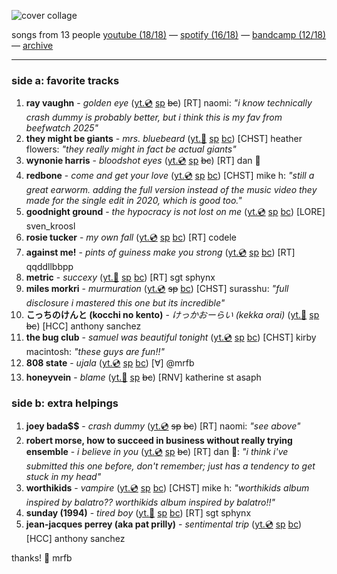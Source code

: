 ![cover collage](./2025-05-23.png)

songs from 13 people
[youtube (18/18)](<https://youtube.com/playlist?list=PLHKkvq2Z_NhgcsKZ-8Nx-AfcF6Aw_TZQI>) — [spotify (16/18)](<https://open.spotify.com/playlist/180TGDptvClmKHixUZOyc9>) — [bandcamp (12/18)](<https://www.buymusic.club/list/mrfb-2025-05-23-mf135>) — [archive](https://github.com/mrfb/music-friday/)

---

### side a: favorite tracks
1. **ray vaughn** - *golden eye* ([yt.💿](https://youtu.be/BlyEJSYfO88) [sp](https://open.spotify.com/track/4M6dMNLtn2MQmF0s2MY9Ya) ~~bc~~)
[RT] naomi: *"i know technically crash dummy is probably better, but i think this is my fav from beefwatch 2025"*
1. **they might be giants** - *mrs. bluebeard* ([yt.📼](https://youtu.be/NX_SZ73Mn70) [sp](https://open.spotify.com/track/2daq2KJVW6UW0qoOJa618l) [bc](https://tmbg.bandcamp.com/track/mrs-bluebeard))
[CHST] heather flowers: *"they really might in fact be actual giants"*
1. **wynonie harris** - *bloodshot eyes* ([yt.💿](https://youtu.be/4cBzNGq5vjg) [sp](https://open.spotify.com/track/4w873lwWDABniYU2MOaXYQ) ~~bc~~)
[RT] dan 🤠
1. **redbone** - *come and get your love* ([yt.💿](https://youtu.be/kuymTS9PoBQ) [sp](https://open.spotify.com/track/5519RhpzObr9Mn3iqoeodJ) [bc](https://redbone1.bandcamp.com/track/come-and-get-your-love-single-edit))
[CHST] mike h: *"still a great earworm. adding the full version instead of the music video they made for the single edit in 2020, which is good too."*
1. **goodnight ground** - *the hypocracy is not lost on me* ([yt.💿](https://youtu.be/3hSJYwi-Iok) [sp](https://open.spotify.com/track/1uESkU8UOKDUQ18jGsd45a) [bc](https://goodnightground.bandcamp.com/track/the-hypocrisy-is-not-lost-on-me))
[LORE] sven_kroosl
1. **rosie tucker** - *my own fall* ([yt.💿](https://youtu.be/sBk5COv2e6Q) [sp](https://open.spotify.com/track/5AJJfJZ86KO33ndyq42i88) [bc](https://rosietucker.bandcamp.com/track/my-own-fall))
[RT] codele
1. **against me!** - *pints of guiness make you strong* ([yt.💿](https://youtu.be/vaHZ-fUv1UQ) [sp](https://open.spotify.com/track/00NNd1BFzQQzZe4UcvZIzB) [bc](https://againstme.bandcamp.com/track/pints-of-guiness-make-you-strong))
[RT] qqddllbbpp
1. **metric** - *succexy* ([yt.📼](https://youtu.be/BuNkVoI_mWM) [sp](https://open.spotify.com/track/5JbZXoGXj1Ro7vXrvSnKc8) [bc](https://oldworldunderground.bandcamp.com/track/succexy))
[RT] sgt sphynx
1. **miles morkri** - *murmuration* ([yt.💿](https://youtu.be/iXxtPTSPbxs) ~~sp~~ [bc](https://milesmorkri.bandcamp.com/track/murmuration))
[CHST] surasshu: *"full disclosure i mastered this one but its incredible"*
1. **こっちのけんと (kocchi no kento)** - *けっかおーらい (kekka orai)* ([yt.📼](https://youtu.be/Ug0N4qGRp_w) [sp](https://open.spotify.com/track/7Ea65yIjXDZDfg39hsvcE6) ~~bc~~)
[HCC] anthony sanchez
1. **the bug club** - *samuel was beautiful tonight* ([yt.💿](https://youtu.be/3VgLgSub0nw) [sp](https://open.spotify.com/track/4mUK5z3jt3GidTIVlK7sst) [bc](https://thebugclub.bandcamp.com/track/samuel-was-beautiful-tonight))
[CHST] kirby macintosh: *"these guys are fun!!"*
1. **808 state** - *ujala* ([yt.💿](https://youtu.be/e7TFjCzAUN4) [sp](https://open.spotify.com/track/4z9ZH9t1CcXwlICO6lIk7x) [bc](https://state808.bandcamp.com/track/ujala))
[∀] @mrfb
1. **honeyvein** - *blame* ([yt.📼](https://youtu.be/f0AwKqf0GbY) [sp](https://open.spotify.com/track/7swiQZUIKDeOX2uX1OzL3v) ~~bc~~)
[RNV] katherine st asaph

### side b: extra helpings
1. **joey bada$$** - *crash dummy* ([yt.💿](https://youtu.be/yuWXpOW9Kyo) ~~sp~~ ~~bc~~)
[RT] naomi: *"see above"*
1. **robert morse, how to succeed in business without really trying ensemble** - *i believe in you* ([yt.💿](https://youtu.be/0iAZsKgHK_U) [sp](https://open.spotify.com/track/3ZYf4hrRjYhGQATl1BmQHv) ~~bc~~)
[RT] dan 🤠: *"i think i've submitted this one before, don't remember; just has a tendency to get stuck in my head"*
1. **worthikids** - *vampire* ([yt.💿](https://youtu.be/Er-FvT-S9eg) [sp](https://open.spotify.com/track/1YsnPsIbdVZN3UUaUPYhDQ) [bc](https://worthikids.bandcamp.com/track/vampire))
[CHST] mike h: *"worthikids album inspired by balatro?? worthikids album inspired by balatro!!"*
1. **sunday (1994)** - *tired boy* ([yt.📼](https://youtu.be/l3TaLPVuiJs) [sp](https://open.spotify.com/track/5AaP39wI0QvDSKSyivTFfX) [bc](https://sunday1994.bandcamp.com/track/tired-boy))
[RT] sgt sphynx
1. **jean-jacques perrey (aka pat prilly)** - *sentimental trip* ([yt.💿](https://youtu.be/_L3NugiRTfg) [sp](https://open.spotify.com/track/5t5hdEsiEpXe4VRPPE0wPE) [bc](https://wonderpop.bandcamp.com/track/sentimental-trip))
[HCC] anthony sanchez

thanks! 💖 mrfb